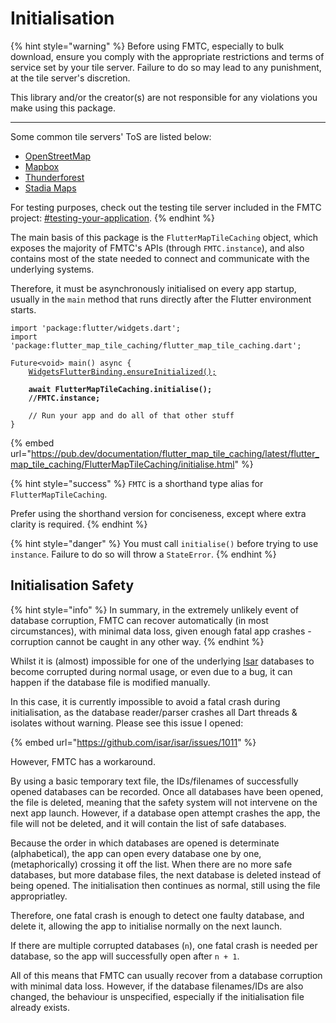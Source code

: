 # Initialisation

{% hint style="warning" %}
Before using FMTC, especially to bulk download, ensure you comply with the appropriate restrictions and terms of service set by your tile server. Failure to do so may lead to any punishment, at the tile server's discretion.

This library and/or the creator(s) are not responsible for any violations you make using this package.

***

Some common tile servers' ToS are listed below:

* [OpenStreetMap](https://operations.osmfoundation.org/policies/tiles)
* [Mapbox](https://www.mapbox.com/legal/tos)
* [Thunderforest](https://www.thunderforest.com/terms/)
* [Stadia Maps](https://stadiamaps.com/terms-of-service/)

For testing purposes, check out the testing tile server included in the FMTC project: [#testing-your-application](../bulk-downloading/introduction.md#testing-your-application "mention").
{% endhint %}

The main basis of this package is the `FlutterMapTileCaching` object, which exposes the majority of FMTC's APIs (through `FMTC.instance`), and also contains most of the state needed to connect and communicate with the underlying systems.

Therefore, it must be asynchronously initialised on every app startup, usually in the `main` method that runs directly after the Flutter environment starts.

<pre class="language-dart" data-title="main.dart"><code class="lang-dart">import 'package:flutter/widgets.dart';
import 'package:flutter_map_tile_caching/flutter_map_tile_caching.dart';

Future&#x3C;void> main() async {
    <a data-footnote-ref href="#user-content-fn-1">WidgetsFlutterBinding.ensureInitialized();</a>   
    
<strong>    await FlutterMapTileCaching.initialise();
</strong><strong>    //FMTC.instance;
</strong>    
    // Run your app and do all of that other stuff
}
</code></pre>

{% embed url="https://pub.dev/documentation/flutter_map_tile_caching/latest/flutter_map_tile_caching/FlutterMapTileCaching/initialise.html" %}

{% hint style="success" %}
`FMTC` is a shorthand type alias for `FlutterMapTileCaching`.

Prefer using the shorthand version for conciseness, except where extra clarity is required.
{% endhint %}

{% hint style="danger" %}
You must call `initialise()` before trying to use `instance`. Failure to do so will throw a `StateError`.
{% endhint %}

## Initialisation Safety

{% hint style="info" %}
In summary, in the extremely unlikely event of database corruption, FMTC can recover automatically (in most circumstances), with minimal data loss, given enough fatal app crashes - corruption cannot be caught in any other way.
{% endhint %}

Whilst it is (almost) impossible for one of the underlying [Isar](https://isar.dev/) databases to become corrupted during normal usage, or even due to a bug, it can happen if the database file is modified manually.

In this case, it is currently impossible to avoid a fatal crash during initialisation, as the database reader/parser crashes all Dart threads & isolates without warning. Please see this issue I opened:

{% embed url="https://github.com/isar/isar/issues/1011" %}

However, FMTC has a workaround.

By using a basic temporary text file, the IDs/filenames of successfully opened databases can be recorded. Once all databases have been opened, the file is deleted, meaning that the safety system will not intervene on the next app launch. However, if a database open attempt crashes the app, the file will not be deleted, and it will contain the list of safe databases.

Because the order in which databases are opened is determinate (alphabetical), the app can open every database one by one, (metaphorically) crossing it off the list. When there are no more safe databases, but more database files, the next database is deleted instead of being opened. The initialisation then continues as normal, still using the file appropriatley.

Therefore, one fatal crash is enough to detect one faulty database, and delete it, allowing the app to initialise normally on the next launch.

If there are multiple corrupted databases (`n`), one fatal crash is needed per database, so the app will successfully open after `n + 1`.

All of this means that FMTC can usually recover from a database corruption with minimal data loss. However, if the database filenames/IDs are also changed, the behaviour is unspecified, especially if the initialisation file already exists.

[^1]: A Flutter method required to prevent a fatal error from occurring on app launch.

